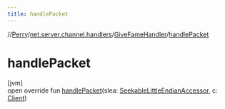 ```yaml
---
title: handlePacket
---
```

//[Perry](../../../index.html)/[net.server.channel.handlers](../index.html)/[GiveFameHandler](index.html)/[handlePacket](handle-packet.html)



# handlePacket



[jvm]\
open override fun [handlePacket](handle-packet.html)(slea: [SeekableLittleEndianAccessor](../../tools.data.input/-seekable-little-endian-accessor/index.html), c: [Client](../../client/-client/index.html))




